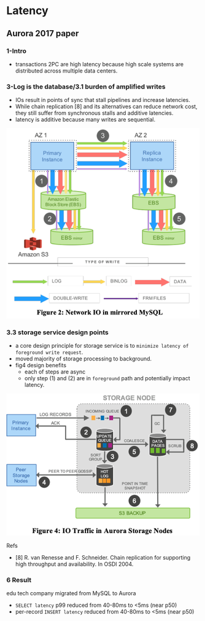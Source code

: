 # Latency

## Aurora 2017 paper

### 1-Intro
- transactions 2PC are high latency because high scale systems are distributed across multiple data centers.

### 3-Log is the database/3.1 burden of amplified writes
- IOs result in points of sync that stall pipelines and increase latencies.
- While chain replication [8] and its alternatives can reduce network cost, they still suffer from synchronous stalls and additive latencies. 
- latency is additive because many writes are sequential.

![alt text](mysql_mirrored_network.png)

### 3.3 storage service design points
- a core design principle for storage service is to `minimize latency of foreground write request`.
- moved majority of storage processing to background.
- fig4 design benefits
  - each of steps are async
  - only step (1) and (2) are in `foreground` path and potentially impact latency.

![alt text](aurora_io_traffic.png)

Refs
- [8] R. van Renesse and F. Schneider. Chain replication for
supporting high throughput and availability. In OSDI 2004.

### 6 Result

edu tech company migrated from MySQL to Aurora
- `SELECT latency` p99 reduced from 40-80ms to <5ms (near p50)
- per-record `INSERT latency` reduced from 40-80ms to <5ms (near p50)

